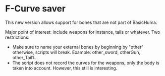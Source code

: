 # F-Curve saver
This new version allows support for bones that are not part of BasicHuma. 

Major point of interest: include weapons for instance, tails or whatever. 
Two restrictions: 
* Make sure to name your external bones by beginning by "other" otherwise, scripts will break. Example: other_sword, otherGun, other_Tail1... 
* The script does not record the curves for the weapons, only the body is taken into account. However, this still is interesting. 
